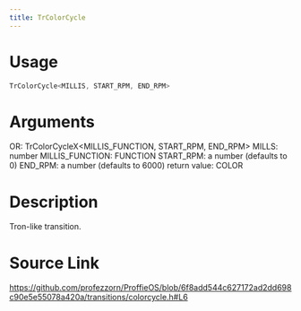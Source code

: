 ```yaml
---
title: TrColorCycle
---
```


# Usage
```cpp
TrColorCycle<MILLIS, START_RPM, END_RPM>
```

# Arguments
OR:  TrColorCycleX<MILLIS_FUNCTION, START_RPM, END_RPM>
MILLS:  number
MILLIS_FUNCTION: FUNCTION
START_RPM: a number (defaults to 0)
END_RPM: a number (defaults to 6000)
return value: COLOR

# Description
Tron-like transition.

# Source Link
https://github.com/profezzorn/ProffieOS/blob/6f8add544c627172ad2dd698c90e5e55078a420a/transitions/colorcycle.h#L6
